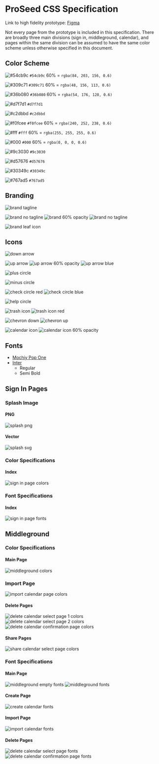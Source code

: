 # ProSeed CSS Specification
Link to high fidelity prototype: [Figma](https://www.figma.com/proto/vJAL9jNYD1M3XEjxaxH0cd/ProSeed-Prototype?page-id=0%3A1&node-id=3%3A3&viewport=623%2C-370%2C1.79&scaling=scale-down&starting-point-node-id=3%3A3)

Not every page from the prototype is included in this specification. There are broadly three main divisions (sign in, middleground, calendar), and pages within the same division can be assumed to have the same color scheme unless otherwise specified in this document.

## Color Scheme
![#54cb9c](https://placehold.co/25x25/54cb9c/54cb9c.png) `#54cb9c` 60% = `rgba(84, 203, 156, 0.6)`

![#309c71](https://placehold.co/25x25/309c71/309c71.png) `#309c71` 60% = `rgba(48, 156, 113, 0.6)`

![#36b080](https://placehold.co/25x25/36b080/36b080.png) `#36b080` 60% = `rgba(54, 176, 128, 0.6)`

![#d7f7d1](https://placehold.co/25x25/d7f7d1/d7f7d1.png) `#d7f7d1`

![#c2dbbd](https://placehold.co/25x25/c2dbbd/c2dbbd.png) `#c2dbbd`

![#f0fcee](https://placehold.co/25x25/f0fcee/f0fcee.png) `#f0fcee` 60% = `rgba(240, 252, 238, 0.6)`

![#fff](https://placehold.co/25x25/ffffff/ffffff.png) `#fff` 60% = `rgba(255, 255, 255, 0.6)`

![#000](https://placehold.co/25x25/000000/000000.png) `#000` 60% = `rgba(0, 0, 0, 0.6)`

![#9c3030](https://placehold.co/25x25/9c3030/9c3030.png) `#9c3030`

![#d57676](https://placehold.co/25x25/d57676/d57676.png) `#d57676`

![#30349c](https://placehold.co/25x25/30349c/30349c.png) `#30349c`

![#767ad5](https://placehold.co/25x25/767ad5/767ad5.png) `#767ad5`

## Branding
![brand tagline](branding/brand-tagline.svg)

![brand no tagline](branding/brand.svg)
![brand 60% opacity](branding/brand-60-opacity.svg)
![brand no tagline](branding/brand.svg)

![brand leaf icon](branding/leaf.svg)

## Icons
![down arrow](icons/arrow-down-circle.svg)

![up arrow](icons/arrow-up-circle.svg)
![up arrow 60% opacity](icons/arrow-up-circle-60-opacity.svg)
![up arrow blue](icons/arrow-up-circle-blue.svg)

![plus circle](icons/plus-circle.svg)

![minus circle](icons/minus-circle.svg)

![check circle red](icons/check-circle-red.svg)
![check circle blue](icons/check-circle-blue.svg)

![help circle](icons/help-circle.svg)

![trash icon](icons/trash.svg)
![trash icon red](icons/trash-red.svg)

![chevron down](icons/chevron-down.svg)
![chevron up](icons/chevron-up.svg)

![calendar icon](icons/calendar.svg)
![calendar icon 60% opacity](icons/calendar-60-opacity.svg)

## Fonts
- [Mochiy Pop One](https://fonts.google.com/specimen/Mochiy+Pop+One?query=mochiy)
- [Inter](https://fonts.google.com/specimen/Inter?query=inter)
  - Regular
  - Semi Bold

## Sign In Pages
### Splash Image
#### PNG
![splash png](images/splash.png)
#### Vector
![splash svg](images/splash.svg)

### Color Specifications
#### Index
![sign in page colors](images/specs-colors/sign-in-spec-colors-1.png)

### Font Specifications
#### Index
![sign in page fonts](images/specs-fonts/sign-in-spec-fonts.png)

## Middleground
### Color Specifications
#### Main Page
![middleground colors](images/specs-colors/middleground-spec-colors.png)

### Import Page
![import calendar page colors](images/specs-colors/import-calendar-spec-colors.png)

#### Delete Pages
![delete calendar select page 1 colors](images/specs-colors/delete-calendar-spec-colors-1.png)
![delete calendar select page 2 colors](images/specs-colors/delete-calendar-spec-colors-2.png)
![delete calendar confirmation page colors](images/specs-colors/delete-calendar-spec-colors-3.png)

#### Share Pages
![share calendar select page colors](images/specs-colors/share-calendar-spec-colors-1.png)

### Font Specifications
#### Main Page
![middleground empty fonts](images/specs-fonts/middleground-spec-fonts-1.png)
![middleground fonts](images/specs-fonts/middleground-spec-fonts-2.png)

#### Create Page
![create calendar fonts](images/specs-fonts/create-calendar-spec-fonts.png)

#### Import Page
![import calendar fonts](images/specs-fonts/import-calendar-spec-fonts.png)

#### Delete Pages
![delete calendar select page fonts](images/specs-fonts/delete-spec-fonts-1.png)
![delete calendar confirmation page fonts](images/specs-fonts/delete-spec-fonts-2.png)